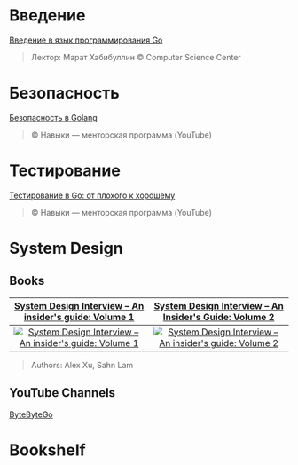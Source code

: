 # Введение
[Введение в язык программирования Go](https://www.youtube.com/watch?v=1V5GAYoaKRE)
> Лектор: Марат Хабибуллин © Computer Science Center

# Безопасность
[Безопасность в Golang](https://www.youtube.com/watch?v=UfeZ-bPFs10&t=576s)
> © Навыки — менторская программа (YouTube)

# Тестирование
[Тестирование в Go: от плохого к хорошему](https://www.youtube.com/watch?v=iJK99AQqKZY)
> © Навыки — менторская программа (YouTube)

# System Design

## Books
| [System Design Interview – An insider's guide: Volume 1](https://www.amazon.com/System-Design-Interview-insiders-Second/dp/B08CMF2CQF) | [System Design Interview – An Insider's Guide: Volume 2](https://www.amazon.com/System-Design-Interview-Insiders-Guide/dp/1736049119) |
| :------------------------------------------------------------------------------------------------------------------------------------: | :-----------------------------------------------------------------------------------------------------------------------------------: |
| [![System Design Interview – An insider's guide: Volume 1](https://raw.githubusercontent.com/maximgrynykha/im-in-go/master/book-covers/System-Design-Interview_1.jpg "System Design Interview")](https://www.amazon.com/System-Design-Interview-insiders-Second/dp/B08CMF2CQF) | [![System Design Interview – An insider's guide: Volume 2](https://raw.githubusercontent.com/maximgrynykha/im-in-go/master/book-covers/System-Design-Interview_2.jpg "System Design Interview")](https://www.amazon.com/System-Design-Interview-Insiders-Guide/dp/1736049119)

> Authors: Alex Xu, Sahn Lam

## YouTube Channels
[ByteByteGo](https://www.youtube.com/channel/UCZgt6AzoyjslHTC9dz0UoTw)

# Bookshelf
